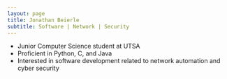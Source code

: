 ```yaml
---
layout: page
title: Jonathan Beierle
subtitle: Software | Network | Security
---
```


- Junior Computer Science student at UTSA
- Proficient in Python, C, and Java
- Interested in software development related to network automation and cyber security
